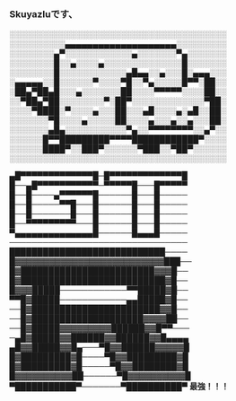 ### Skuyazluです、

░░░░░░░░░░░░░░░░░░░░░░░░░░░░░░░░░░░░░░░  
░░░░░░░░░░▄▄▄▄▄▄▄▄▄▄▄▄▄▄▄▄▄▄▄▄░░░░░░░░░  
░░░░░░░░▄▀░░░░░░░░░░░░▄░░░░░░░▀▄░░░░░░░  
░░░░░░░░█░░▄░░░░▄░░░░░░░░░░░░░░█░░░░░░░  
░░░░░░░░█░░░░░░░░░░░░▄█▄▄░░▄░░░█░▄▄▄░░░  
░▄▄▄▄▄░░█░░░░░░▀░░░░▀█░░▀▄░░░░░█▀▀░██░░  
░██▄▀██▄█░░░▄░░░░░░░██░░░░▀▀▀▀▀░░░░██░░  
░░▀██▄▀██░░░░░░░░▀░██▀░░░░░░░░░░░░░▀██░  
░░░░▀████░▀░░░░▄░░░██░░░▄█░░░░▄░▄█░░██░  
░░░░░░░▀█░░░░▄░░░░░██░░░░▄░░░▄░░▄░░░██░  
░░░░░░░▄█▄░░░░░░░░░░░▀▄░░▀▀▀▀▀▀▀▀░░▄▀░░  
░░░░░░█▀▀█████████▀▀▀▀████████████▀░░░░  
░░░░░░████▀░░███▀░░░░░░▀███░░▀██▀░░░░░░  
░░░░░░░░░░░░░░░░░░░░░░░░░░░░░░░░░░░░░░░  

▄█▀▀▀▀▀▀▀▀▀▀▀▀▀█─█▀▀▀▀▀▀▀▀▀▀▀▀▀█  
█──▄█▀▀▀▀▀▀▀▀▀▀▀─▀▀▀▀▀█───█▀▀▀▀▀  
█──█────▄▀▀▀▀▀▀█──────█───█─────  
█──█─────▀▀█───█──────█───█─────  
█──█───────█───█──────█───█─────  
█──▀▀▀▀▀▀▀▀▀───█──────█───█─────  
▀▄▄▄▄▄▄▄▄▄▄▄▄▄▄█──────█▄▄▄█─────  
────────────────────────────────  
████████████████████████████────  
█▓▓▓▓▓▓▓▓▓▓▓▓▓▓▓▓▓▓▓▓▓▓▓▓▓▓███──  
█▓████████████████████████▓▓▓█──  
█▓██████████████████████████▓█──  
█▓▓▓█████────────────▀▀█████▓█──  
▀▀█▓█████────────────▄▄█████▓█──  
──█▓███████████████████████▓▓█──  
──█▓████████████████████▓▓▓▓██──  
──█▓█████▓▓▓▓▓▓▓▓▓██████▓▓█▀▀───  
─▄█▓█████▓▓██████▓▓██████▓▓█▄▄▄▄  
▄█▓▓█████▓▓█▄───▀█▓▓██████▓▓▓▓▓█  
█▓█████████▓█────▀█▓▓█████████▓█  
█▓█████████▓█─────▀█▓▓████████▓█  
█▓▓▓▓▓▓▓▓▓▓██──────▀█▓▓▓▓▓▓▓▓▓▓█  
▀███████████▀───────▀██████████▀  **最強！！！**
